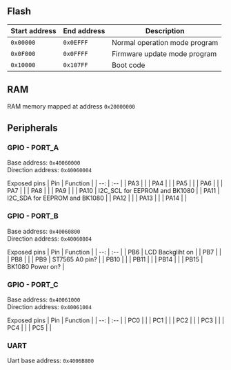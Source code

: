 ## Flash
| Start address | End address | Description                   |
| --            |  --         | --                            |
| `0x00000`     | `0x0EFFF`   | Normal operation mode program |
| `0x0F000`     | `0x0FFFF`   | Firmware update mode program  |
| `0x10000`     | `0x107FF`   | Boot code                     |


## RAM 
RAM memory mapped at address `0x20000000`

## Peripherals 

### GPIO - PORT_A
Base address: `0x40060000` <br>
Direction address: `0x40060004` 

Exposed pins
| Pin  | Function   |
|  --: | :--        |
| PA3  |            |
| PA4  |            |
| PA5  |            |
| PA6  |            |
| PA7  |            |
| PA8  |            |
| PA9  |            |
| PA10 | I2C_SCL for EEPROM and BK1080 |
| PA11 | I2C_SDA for EEPROM and BK1080 |
| PA12 |            |
| PA13 |            |
| PA14 |            |





### GPIO - PORT_B
Base address: `0x40060800` <br>
Direction address: `0x40060804`

Exposed pins
| Pin  | Function         |
|  --: | :--              |
| PB6  | LCD Backgliht on |
| PB7  |                  |
| PB8  |                  |
| PB9  | ST7565 A0 pin?   |
| PB10 |                  |
| PB11 |                  |
| PB14 |                  |
| PB15 | BK1080 Power on? |




### GPIO - PORT_C
Base address: `0x40061000` <br>
Direction address: `0x40061004`

Exposed pins
| Pin  | Function   |
|  --: | :--        |
| PC0  |            |
| PC1  |            |
| PC2  |            |
| PC3  |            |
| PC4  |            |
| PC5  |            |


### UART
Uart base address: `0x4006B800`




